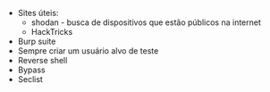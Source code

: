 
- Sites úteis:
    - shodan - busca de dispositivos que estão públicos na internet
    - HackTricks
- Burp suite
- Sempre criar um usuário alvo de teste
- Reverse shell
- Bypass
- Seclist